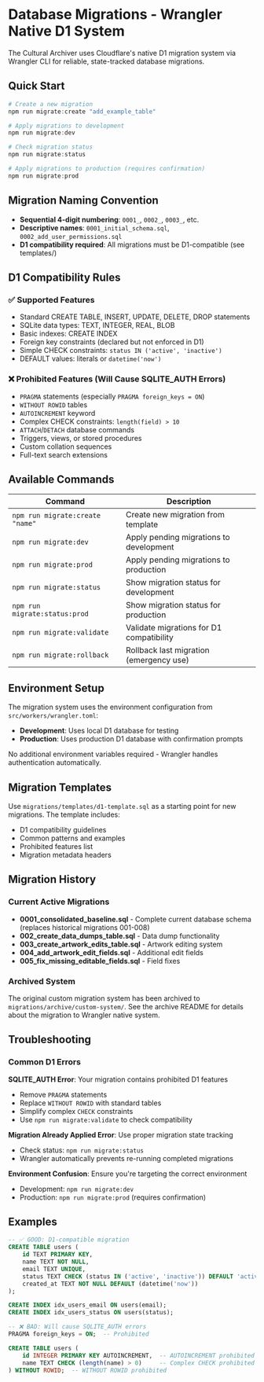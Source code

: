 # Database Migrations - Wrangler Native D1 System

The Cultural Archiver uses Cloudflare's native D1 migration system via Wrangler CLI for reliable, state-tracked database migrations.

## Quick Start

```powershell
# Create a new migration
npm run migrate:create "add_example_table"

# Apply migrations to development
npm run migrate:dev

# Check migration status
npm run migrate:status

# Apply migrations to production (requires confirmation)
npm run migrate:prod
```

## Migration Naming Convention

- **Sequential 4-digit numbering**: `0001_`, `0002_`, `0003_`, etc.
- **Descriptive names**: `0001_initial_schema.sql`, `0002_add_user_permissions.sql`
- **D1 compatibility required**: All migrations must be D1-compatible (see templates/)

## D1 Compatibility Rules

### ✅ Supported Features

- Standard CREATE TABLE, INSERT, UPDATE, DELETE, DROP statements
- SQLite data types: TEXT, INTEGER, REAL, BLOB
- Basic indexes: CREATE INDEX
- Foreign key constraints (declared but not enforced in D1)
- Simple CHECK constraints: `status IN ('active', 'inactive')`
- DEFAULT values: literals or `datetime('now')`

### ❌ Prohibited Features (Will Cause SQLITE_AUTH Errors)

- `PRAGMA` statements (especially `PRAGMA foreign_keys = ON`)
- `WITHOUT ROWID` tables
- `AUTOINCREMENT` keyword
- Complex CHECK constraints: `length(field) > 10`
- `ATTACH`/`DETACH` database commands
- Triggers, views, or stored procedures
- Custom collation sequences
- Full-text search extensions

## Available Commands

| Command                         | Description                              |
| ------------------------------- | ---------------------------------------- |
| `npm run migrate:create "name"` | Create new migration from template       |
| `npm run migrate:dev`           | Apply pending migrations to development  |
| `npm run migrate:prod`          | Apply pending migrations to production   |
| `npm run migrate:status`        | Show migration status for development    |
| `npm run migrate:status:prod`   | Show migration status for production     |
| `npm run migrate:validate`      | Validate migrations for D1 compatibility |
| `npm run migrate:rollback`      | Rollback last migration (emergency use)  |

## Environment Setup

The migration system uses the environment configuration from `src/workers/wrangler.toml`:

- **Development**: Uses local D1 database for testing
- **Production**: Uses production D1 database with confirmation prompts

No additional environment variables required - Wrangler handles authentication automatically.

## Migration Templates

Use `migrations/templates/d1-template.sql` as a starting point for new migrations. The template includes:

- D1 compatibility guidelines
- Common patterns and examples
- Prohibited features list
- Migration metadata headers

## Migration History

### Current Active Migrations

- **0001_consolidated_baseline.sql** - Complete current database schema (replaces historical migrations 001-008)
- **002_create_data_dumps_table.sql** - Data dump functionality
- **003_create_artwork_edits_table.sql** - Artwork editing system
- **004_add_artwork_edit_fields.sql** - Additional edit fields
- **005_fix_missing_editable_fields.sql** - Field fixes

### Archived System

The original custom migration system has been archived to `migrations/archive/custom-system/`. See the archive README for details about the migration to Wrangler native system.

## Troubleshooting

### Common D1 Errors

**SQLITE_AUTH Error**: Your migration contains prohibited D1 features

- Remove `PRAGMA` statements
- Replace `WITHOUT ROWID` with standard tables
- Simplify complex `CHECK` constraints
- Use `npm run migrate:validate` to check compatibility

**Migration Already Applied Error**: Use proper migration state tracking

- Check status: `npm run migrate:status`
- Wrangler automatically prevents re-running completed migrations

**Environment Confusion**: Ensure you're targeting the correct environment

- Development: `npm run migrate:dev`
- Production: `npm run migrate:prod` (requires confirmation)

## Examples

```sql
-- ✅ GOOD: D1-compatible migration
CREATE TABLE users (
    id TEXT PRIMARY KEY,
    name TEXT NOT NULL,
    email TEXT UNIQUE,
    status TEXT CHECK (status IN ('active', 'inactive')) DEFAULT 'active',
    created_at TEXT NOT NULL DEFAULT (datetime('now'))
);

CREATE INDEX idx_users_email ON users(email);
CREATE INDEX idx_users_status ON users(status);
```

```sql
-- ❌ BAD: Will cause SQLITE_AUTH errors
PRAGMA foreign_keys = ON;  -- Prohibited

CREATE TABLE users (
    id INTEGER PRIMARY KEY AUTOINCREMENT,  -- AUTOINCREMENT prohibited
    name TEXT CHECK (length(name) > 0)     -- Complex CHECK prohibited
) WITHOUT ROWID;  -- WITHOUT ROWID prohibited
```
